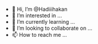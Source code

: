 - 👋 Hi, I’m @Hadiiihakan
- 👀 I’m interested in ...
- 🌱 I’m currently learning ...
- 💞️ I’m looking to collaborate on ...
- 📫 How to reach me ...

<!---
Hadiiihakan/Hadiiihakan is a ✨ special ✨ repository because its `README.md` (this file) appears on your GitHub profile.
You can click the Preview link to take a look at your changes.
--->
